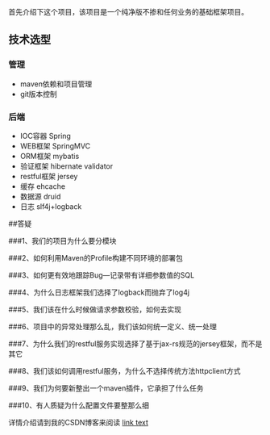 首先介绍下这个项目，该项目是一个纯净版不掺和任何业务的基础框架项目。
## 技术选型

### 管理
* maven依赖和项目管理
* git版本控制

### 后端
* IOC容器 Spring
* WEB框架 SpringMVC
* ORM框架 mybatis
* 验证框架 hibernate validator
* restful框架 jersey
* 缓存 ehcache
* 数据源 druid
* 日志 slf4j+logback

##答疑

###1、我们的项目为什么要分模块

###2、如何利用Maven的Profile构建不同环境的部署包

###3、如何更有效地跟踪Bug—记录带有详细参数值的SQL

###4、为什么日志框架我们选择了logback而抛弃了log4j

###5、我们该在什么时候做请求参数校验，如何去实现

###6、项目中的异常处理那么乱，我们该如何统一定义、统一处理

###7、为什么我们的restful服务实现选择了基于jax-rs规范的jersey框架，而不是其它

###8、我们该如何调用restful服务，为什么不选择传统方法httpclient方式

###9、我们为何要新整出一个maven插件，它承担了什么任务

###10、有人质疑为什么配置文件要整那么细


详情介绍请到我的CSDN博客来阅读
[link text](http://blog.csdn.net/lovesomnus/article/details/52514622 "关于我在github上fund-deposit项目的介绍")
